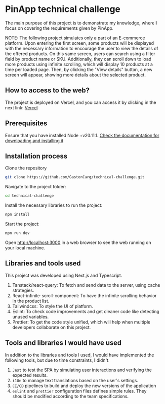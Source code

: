 # PinApp technical challenge
The main purpose of this project is to demonstrate my knowledge, where I focus on covering the requirements given by PinApp.

NOTE: The following project simulates only a part of an E-commerce platform.
Upon entering the first screen, some products will be displayed with the necessary information to encourage the user to view the details of the offered products. On this same screen, users can search using a filter field by product name or SKU. Additionally, they can scroll down to load more products using infinite scrolling, which will display 10 products at a time per loaded page. Then, by clicking the "View details" button, a new screen will appear, showing more details about the selected product.

## How to access to the web?
The project is deployed on Vercel, and you can access it by clicking in the next link:
[Vercel](https://pinapp-technical-challenge.vercel.app/)

## Prerequisites
Ensure that you have installed Node +v20.11.1.
[Check the documentation for downloading and installing it](https://nodejs.org/es)

## Installation process
Clone the repository

```bash
git clone https://github.com/GastonCarg/technical-challenge.git
```

Navigate to the project folder:

```bash
cd technical-challenge
```

Install the necessary libraries to run the project:

```bash
npm install
```

Start the project:

```bash
npm run dev
```

Open [http://localhost:3000](http://localhost:3000) in a web browser to see the web running on your local machine.

## Libraries and tools used
This project was developed using Next.js and Typescript.

1. Tanstack/react-query: To fetch and send data to the server, using cache strategies.
2. React-infinite-scroll-component: To have the infinite scrolling behavior in the product list.
3. Tailwindcss: To style the UI of platform.
4. Eslint: To check code improvements and get cleaner code like detecting unused variables.
5. Prettier: To get the code style unified, which will help when multiple developers collaborate on this project.

## Tools and libraries I would have used

In addition to the libraries and tools I used, I would have implemented the following tools, but due to time constraints, I didn't:

1. `Jest` to test the SPA by simulating user interactions and verifying the expected results.
2. `i18n` to manage text translations based on the user's settings.
3. `CI/CD` pipelines to build and deploy the new versions of the application
4. `eslint` and `prettier` configuration files defines simple rules. They should be modified according to the team specifications.

